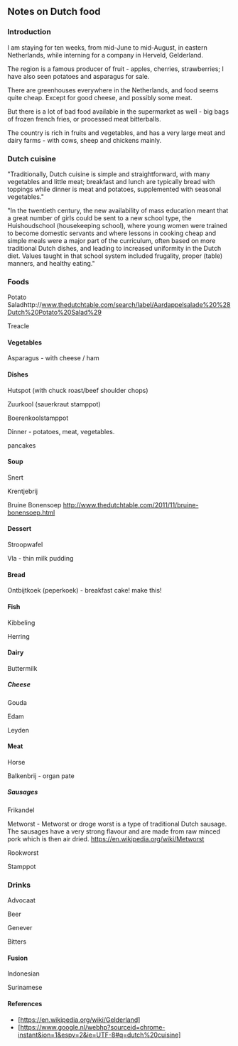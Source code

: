 ## Notes on Dutch food

### Introduction

I am staying for ten weeks, from mid-June to mid-August, in eastern Netherlands, while interning for a company in Herveld, Gelderland. 

The region is a famous producer of fruit - apples, cherries, strawberries; I have also seen potatoes and asparagus for sale.

There are greenhouses everywhere in the Netherlands, and food seems quite cheap. Except for good cheese, and possibly some meat.

But there is a lot of bad food available in the supermarket as well - big bags of frozen french fries, or processed meat bitterballs.

The country is rich in fruits and vegetables, and has a very large meat and dairy farms - with cows, sheep and chickens mainly.

### Dutch cuisine

"Traditionally, Dutch cuisine is simple and straightforward, with many vegetables and little meat; breakfast and lunch are typically bread with toppings while dinner is meat and potatoes, supplemented with seasonal vegetables."

"In the twentieth century, the new availability of mass education meant that a great number of girls could be sent to a new school type, the Huishoudschool (housekeeping school), where young women were trained to become domestic servants and where lessons in cooking cheap and simple meals were a major part of the curriculum, often based on more traditional Dutch dishes, and leading to increased uniformity in the Dutch diet. Values taught in that school system included frugality, proper (table) manners, and healthy eating."



### Foods


Potato Saladhttp://www.thedutchtable.com/search/label/Aardappelsalade%20%28Dutch%20Potato%20Salad%29

Treacle

#### Vegetables

Asparagus - with cheese / ham


#### Dishes


Hutspot (with chuck roast/beef shoulder chops)

Zuurkool (sauerkraut stamppot)

Boerenkoolstamppot

Dinner - potatoes, meat, vegetables.

pancakes

#### Soup

Snert

Krentjebrij

Bruine Bonensoep
http://www.thedutchtable.com/2011/11/bruine-bonensoep.html

#### Dessert


Stroopwafel

Vla - thin milk pudding

#### Bread

Ontbijtkoek (peperkoek) - breakfast cake! make this!


#### Fish

Kibbeling

Herring

#### Dairy

Buttermilk

##### Cheese

Gouda

Edam

Leyden



#### Meat



Horse

Balkenbrij - organ pate


##### Sausages


Frikandel

Metworst - Metworst or droge worst is a type of traditional Dutch sausage. The sausages have a very strong flavour and are made from raw minced pork which is then air dried.
https://en.wikipedia.org/wiki/Metworst

Rookworst

Stamppot


### Drinks

Advocaat



Beer

Genever

Bitters

#### Fusion

Indonesian

Surinamese


#### References

* [https://en.wikipedia.org/wiki/Gelderland]
* [https://www.google.nl/webhp?sourceid=chrome-instant&ion=1&espv=2&ie=UTF-8#q=dutch%20cuisine]
